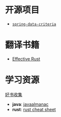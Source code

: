 # 开源项目

* [`spring-data-criteria`](https://github.com/holmofy/spring-data-criteria)

# 翻译书籍

* [Effective Rust](/effective-rust-zh)

# 学习资源

[好书收集](https://github.com/holmofy/programmer-book)

- **java**: [javaalmanac](https://javaalmanac.io/)
- **rust**: [rust cheat sheet](https://cheats.rs/)


